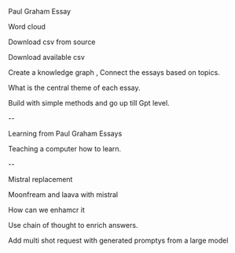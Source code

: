 Paul Graham Essay 

Word cloud

Download csv from source

Download available csv 

Create a knowledge graph ,
Connect the essays based on topics.


What is the central theme of each essay.

Build with simple methods and go up till Gpt level.

--

Learning from Paul Graham Essays 

Teaching a computer how to learn. 


--

Mistral replacement 

Moonfream and laava with mistral

How can we enhamcr it


Use chain of thought to enrich answers.

Add multi shot request with generated promptys from a large model

